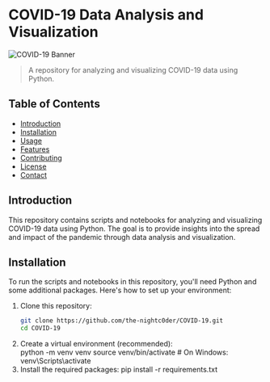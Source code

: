 # COVID-19 Data Analysis and Visualization

![COVID-19 Banner](https://your-image-url.com/banner.png)

> A repository for analyzing and visualizing COVID-19 data using Python.

## Table of Contents

- [Introduction](#introduction)
- [Installation](#installation)
- [Usage](#usage)
- [Features](#features)
- [Contributing](#contributing)
- [License](#license)
- [Contact](#contact)

## Introduction

This repository contains scripts and notebooks for analyzing and visualizing COVID-19 data using Python. The goal is to provide insights into the spread and impact of the pandemic through data analysis and visualization.

## Installation

To run the scripts and notebooks in this repository, you'll need Python and some additional packages. Here's how to set up your environment:

1. Clone this repository:
   ```sh
   git clone https://github.com/the-nightc0der/COVID-19.git
   cd COVID-19
2. Create a virtual environment (recommended):   
   python -m venv venv
   source venv/bin/activate  # On Windows: venv\Scripts\activate
3. Install the required packages:
   pip install -r requirements.txt

